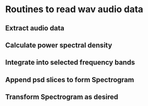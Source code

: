 # Routines to read wav audio data
## Extract audio data
## Calculate power spectral density
##     Integrate into selected frequency bands
## Append psd slices to form Spectrogram
## Transform Spectrogram as desired